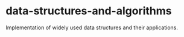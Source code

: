 # data-structures-and-algorithms

Implementation of widely used data structures and their applications.